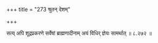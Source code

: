 +++
title = "273 श्रुतन् देशम्"

+++

सत्य् अपि शूद्रप्रकरणे सर्वेषां ब्राह्मणादीनाम् अयं विधिर् ज्ञेयः सामर्थात् ॥ ८.२७२ ॥